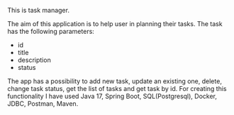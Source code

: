 This is task manager.

The aim of this application is to help user in planning their tasks.
The task has the following parameters:
  * id
  * title
  * description
  * status

The app has a possibility to add new task, update an existing one, delete, change task status, get the list of tasks and get task by id.
For creating this functionality I have used Java 17, Spring Boot, SQL(Postgresql), Docker, JDBC, Postman, Maven.
